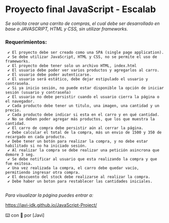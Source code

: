 # Proyecto final JavaScript - Escalab

_Se solicita crear una carrito de compras, el cual debe ser desarrollado en base a JAVASCRIPT, HTML y CSS, sin utilizar frameworks._

  ### Requerimientos:
```
 ✔️ El proyecto debe ser creado como una SPA (single page application).
 ✔️ Se debe utilizar JavaScript, HTML y CSS, no se permite el uso de frameworks.
 ✔️ El proyecto debe tener solo un archivo HTML, index.html
 ✔️ El usuario debe poder ver varios productos y agregarlos al carro.
 ✔️ El usuario debe poder autenticarse.
 ✔️ El usuario será estático, debe dejar estipulado el usuario y contraseña.
 ✔️ Si ya inicio sesión, no puede estar disponible la opción de iniciar sesión (usuario y contraseña)
 ✔️ El usuario no debe persistir cuando el usuario cierra la página o el navegador.
 ✔️ Cada producto debe tener un titulo, una imagen, una cantidad y un precio.
 ✔️ Cada producto debe indicar si esta en el carro y en qué cantidad.
 ✔️ No se deben poder agregar más productos, que los que muestra la cantidad.
 ✔️ El carro de compra debe persistir aún al cerrar la página.
 ✔️ Debe calcular el total de la compra, más un envio de 1500 y 350 de recargado en cada producto. 
 ✔️ Debe tener un botón para realizar la compra, y no debe estar habilitado si no ha iniciado sesión.
 ✔️ Al realizar la compra se debe realizar una petición asincrona que demore 3 seg.
 ✔️ Se debe notificar al usuario que esta realizando la compra y que fue exitosa.
 ✔️ Una vez realizada la compra, el carro debe quedar vacío, permitiendo ingresar otra compra.
 ✔️ El descuento del stock debe realizarse al realizar la compra.
 ✔️ Debe haber un boton para restablecer las cantidades iniciales.
 
 ```
 
 _Para visualizar la página puedes entrar a:_
 
 https://javi-idk.github.io/JavaScript-Project/
 
 ⌨️ con 🖤 por [Javi]
